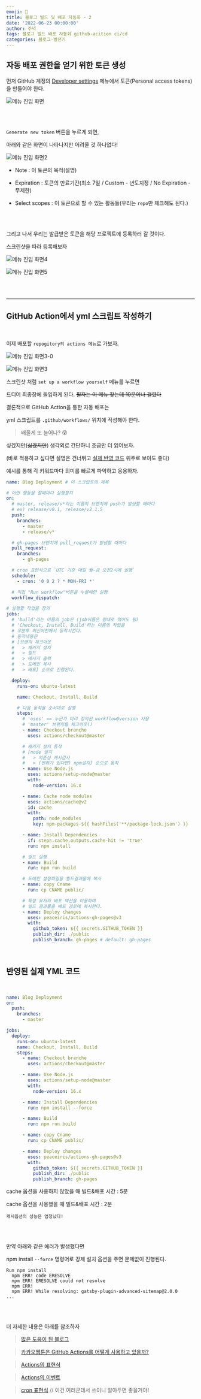 ```yaml
---
emoji: 🔮
title: 블로그 빌드 및 배포 자동화 - 2
date: '2022-06-23 00:00:00'
author: 주녁
tags: 블로그 빌드 배포 자동화 github-acition ci/cd
categories: 블로그-발전기
---
```


## **자동 배포 권한을 얻기 위한 토큰 생성**

먼저 GitHub 계정의 [Developer settings](https://github.com/settings/apps) 메뉴에서 토큰(Personal access tokens)을 만들어야 한다.

![메뉴 진입 화면](setting.png)

<br/><br/>

`Generate new token` 버튼을 누르게 되면,

아래와 같은 화면이 나타나지만 어려울 것 하나없다!

![메뉴 진입 화면2](setting2.png)

- Note : 이 토큰의 목적(설명)

- Expiration : 토큰의 만료기간(최소 7일 / Custom - 년도지정 / No Expiration - 무제한)

- Select scopes : 이 토큰으로 할 수 있는 활동들(우리는 `repo`만 체크해도 된다.)

<br/><br/>

그리고 나서 우리는 발급받은 토큰을 해당 프로젝트에 등록하러 갈 것이다.

스크린샷을 따라 등록해보자

![메뉴 진입 화면4](setting4.png)

![메뉴 진입 화면5](setting5.png)

<br/><br/>

---

## **GitHub Action에서 yml 스크립트 작성하기**

<br/>

이제 배포할 `repogitory의 actions 메뉴`로 가보자.

![메뉴 진입 화면3-0](setting3-0.png)

![메뉴 진입 화면3](setting3.png)

스크린샷 처럼 `set up a workflow yourself` 메뉴를 누르면

드디어 최종장에 돌입하게 된다. ~~필자는 이 메뉴 찾는데 10분이나 걸렸다~~

결론적으로 GitHub Action을 통한 자동 배포는

yml 스크립트를 `.github/workflows/` 위치에 작성해야 한다.

> 배울게 또 늘어나? 😵

싶겠지만(~~싫겠지만~~) 생각외로 간단하니 조금만 더 읽어보자.

(바로 적용하고 싶다면 설명은 건너뛰고 [실제 반영 코드](#code) 위주로 보아도 좋다)

예시를 통해 각 키워드마다 의미를 빠르게 파악하고 응용하자.

```yml
name: Blog Deployment # 이 스크립트의 제목

# 어떤 행동을 할때마다 실행할지
on:
  # master, release/v*라는 이름의 브랜치에 push가 발생할 때마다
  # ex) release/v0.1, release/v2.1.5
  push:
    branches:
      - master
      - release/v*

  # gh-pages 브랜치에 pull_request가 발생할 때마다
  pull_request:
    branches:
      - gh-pages

  # cron 표현식으로 `UTC 기준 매일 월~금 오전2시에 실행`
  schedule:
    - cron: '0 0 2 ? * MON-FRI *'

  # 직접 "Run workflow"버튼을 누를때만 실행
  workflow_dispatch:

# 실행할 작업을 정의
jobs:
  # 'build'라는 이름의 job은 (job이름은 맘대로 적어도 됨)
  # 'Checkout, Install, Build'라는 이름의 작업을
  # 우분투 최신버전에서 동작시킨다.
  # 동작내용은
  # [브랜치 체크아웃
  #   > 패키지 설치
  #   > 빌드
  #   > 메시지 출력
  #   > 도메인 복사
  #   > 배포] 순으로 진행된다.

  deploy:
    runs-on: ubuntu-latest

    name: Checkout, Install, Build

    # 다음 동작을 순서대로 실행
    steps:
      # 'uses' == 누군가 미리 정의된 workflow@version 사용
      # 'master' 브랜치를 체크아웃()
      - name: Checkout branche
        uses: actions/checkout@master

      # 패키지 설치 동작
      # [node 설치
      #   > 의존성 캐시검사
      #   > (변화가 있다면) npm설치] 순으로 동작
      - name: Use Node.js
        uses: actions/setup-node@master
        with:
          node-version: 16.x

      - name: Cache node modules
        uses: actions/cache@v2
        id: cache
        with:
          path: node_modules
          key: npm-packages-${{ hashFiles('**/package-lock.json') }}

      - name: Install Dependencies
        if: steps.cache.outputs.cache-hit != 'true'
        run: npm install

      # 빌드 실행
      - name: Build
        run: npm run build

      # 도메인 설정파일을 빌드결과물에 복사
      - name: copy Cname
        run: cp CNAME public/

      # 특정 유저의 배포 액션을 이용하여
      # 빌드 결과물을 배포 경로에 복사한다.
      - name: Deploy changes
        uses: peaceiris/actions-gh-pages@v3
        with:
          github_token: ${{ secrets.GITHUB_TOKEN }}
          publish_dir: ./public
          publish_branch: gh-pages # default: gh-pages
```

<br/>

## 반영된 실제 YML 코드 <span id="code"></span>

<br/>

```yml
name: Blog Deployment
on:
  push:
    branches:
      - master

jobs:
  deploy:
    runs-on: ubuntu-latest
    name: Checkout, Install, Build
    steps:
      - name: Checkout branche
        uses: actions/checkout@master

      - name: Use Node.js
        uses: actions/setup-node@master
        with:
          node-version: 16.x

      - name: Install Dependencies
        run: npm install --force

      - name: Build
        run: npm run build

      - name: copy Cname
        run: cp CNAME public/

      - name: Deploy changes
        uses: peaceiris/actions-gh-pages@v3
        with:
          github_token: ${{ secrets.GITHUB_TOKEN }}
          publish_dir: ./public
          publish_branch: gh-pages
```

cache 옵션을 사용하지 않았을 때 빌드&배포 시간 : 5분

cache 옵션을 사용했을 때 빌드&배포 시간 : 2분

`캐시옵션의 성능은 엄청났다!`

<br/><br/>

만약 아래와 같은 에러가 발생했다면

npm install `--force` 명령어로 강제 설치 옵션을 주면 문제없이 진행된다.

```YML
Run npm install
  npm ERR! code ERESOLVE
  npm ERR! ERESOLVE could not resolve
  npm ERR!
  npm ERR! While resolving: gatsby-plugin-advanced-sitemap@2.0.0
...
```

<br/><br/>

더 자세한 내용은 아래를 참조하자

> [많은 도움이 된 블로그](https://dailyco.tech/share/gatsby-blog-auto-deploy/)

> [카카오웹툰은 GitHub Actions를 어떻게 사용하고 있을까?](https://fe-developers.kakaoent.com/2022/220106-github-actions/)

> [Actions의 표현식](https://docs.github.com/en/actions/learn-github-actions/expressions)

> [Actions의 이벤트](https://docs.github.com/en/actions/using-workflows/events-that-trigger-workflows)

> [cron 표현식](cron.png) // 이건 여러군데서 쓰이니 알아두면 좋을거야!

```toc

```
